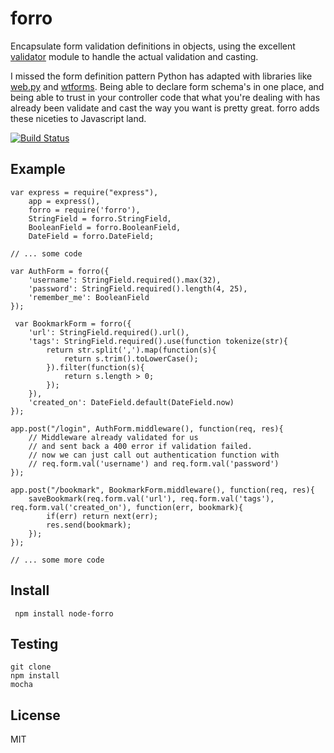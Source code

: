 # forro

Encapsulate form validation definitions in objects, using the excellent
[validator](https://github.com/chriso/node-validator) module
to handle the actual validation and casting.

I missed the form definition pattern Python has adapted with libraries like
[web.py](http://webpy.org/form) and
[wtforms](http://wtforms.simplecodes.com/docs/1.0.4/crash_course.html#getting-started).
Being able to declare form schema's in one place, and being able to trust
in your controller code that what you're dealing with has already been
validate and cast the way you want is pretty great.
forro adds these niceties to Javascript land.

[![Build Status](https://secure.travis-ci.org/exfm/node-forro.png)](http://travis-ci.org/exfm/node-forro)

## Example

    var express = require("express"),
        app = express(),
        forro = require('forro'),
        StringField = forro.StringField,
        BooleanField = forro.BooleanField,
        DateField = forro.DateField;

    // ... some code

    var AuthForm = forro({
        'username': StringField.required().max(32),
        'password': StringField.required().length(4, 25),
        'remember_me': BooleanField
    });

     var BookmarkForm = forro({
        'url': StringField.required().url(),
        'tags': StringField.required().use(function tokenize(str){
            return str.split(',').map(function(s){
                return s.trim().toLowerCase();
            }).filter(function(s){
                return s.length > 0;
            });
        }),
        'created_on': DateField.default(DateField.now)
    });

    app.post("/login", AuthForm.middleware(), function(req, res){
        // Middleware already validated for us
        // and sent back a 400 error if validation failed.
        // now we can just call out authentication function with
        // req.form.val('username') and req.form.val('password')
    });

    app.post("/bookmark", BookmarkForm.middleware(), function(req, res){
        saveBookmark(req.form.val('url'), req.form.val('tags'), req.form.val('created_on'), function(err, bookmark){
            if(err) return next(err);
            res.send(bookmark);
        });
    });

    // ... some more code



## Install

     npm install node-forro

## Testing

    git clone
    npm install
    mocha

## License

MIT